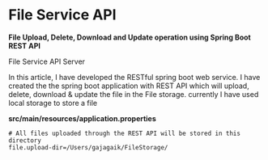 # File Service API

**File Upload, Delete, Download and Update operation using Spring Boot REST API**

File Service API Server 


In this article, I have developed the RESTful spring boot web service. I have created the the spring boot application with REST API which will upload, delete, download & update
the file in the File storage. currently I have used local storage to store a file 

**src/main/resources/application.properties**

    # All files uploaded through the REST API will be stored in this directory 
    file.upload-dir=/Users/gajagaik/FileStorage/




